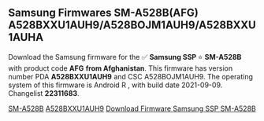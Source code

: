 <h2>Samsung Firmwares SM-A528B(AFG) A528BXXU1AUH9/A528BOJM1AUH9/A528BXXU1AUHA</h2>
Download the Samsung firmware for the ✅ <strong>Samsung SSP </strong> ⭐ <strong>SM-A528B</strong> with product code <strong>AFG</strong> <strong> from Afghanistan</strong>. This firmware has version number PDA <strong>A528BXXU1AUH9</strong> and CSC A528BOJM1AUH9. The operating system of this firmware is Android R , with build date 2021-09-09. Changelist <strong>22311683</strong>.


[SM-A528B](https://samfirm.shop/samsung/model/SM-A528B)
[A528BXXU1AUH9](https://samfirm.shop/samsung/pda/A528BXXU1AUH9)
[Download Firmware Samsung SSP SM-A528B](https://samfirm.shop/samsung/firmware/454543)
